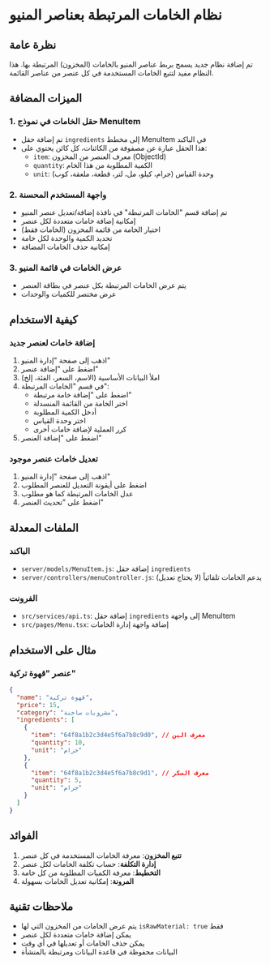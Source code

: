 # نظام الخامات المرتبطة بعناصر المنيو

## نظرة عامة
تم إضافة نظام جديد يسمح بربط عناصر المنيو بالخامات (المخزون) المرتبطة بها. هذا النظام مفيد لتتبع الخامات المستخدمة في كل عنصر من عناصر القائمة.

## الميزات المضافة

### 1. حقل الخامات في نموذج MenuItem
- تم إضافة حقل `ingredients` إلى مخطط MenuItem في الباكند
- هذا الحقل عبارة عن مصفوفة من الكائنات، كل كائن يحتوي على:
  - `item`: معرف العنصر من المخزون (ObjectId)
  - `quantity`: الكمية المطلوبة من هذا الخام
  - `unit`: وحدة القياس (جرام، كيلو، مل، لتر، قطعة، ملعقة، كوب)

### 2. واجهة المستخدم المحسنة
- تم إضافة قسم "الخامات المرتبطة" في نافذة إضافة/تعديل عنصر المنيو
- إمكانية إضافة خامات متعددة لكل عنصر
- اختيار الخامة من قائمة المخزون (الخامات فقط)
- تحديد الكمية والوحدة لكل خامة
- إمكانية حذف الخامات المضافة

### 3. عرض الخامات في قائمة المنيو
- يتم عرض الخامات المرتبطة بكل عنصر في بطاقة العنصر
- عرض مختصر للكميات والوحدات

## كيفية الاستخدام

### إضافة خامات لعنصر جديد
1. اذهب إلى صفحة "إدارة المنيو"
2. اضغط على "إضافة عنصر"
3. املأ البيانات الأساسية (الاسم، السعر، الفئة، إلخ)
4. في قسم "الخامات المرتبطة":
   - اضغط على "إضافة خامة مرتبطة"
   - اختر الخامة من القائمة المنسدلة
   - أدخل الكمية المطلوبة
   - اختر وحدة القياس
   - كرر العملية لإضافة خامات أخرى
5. اضغط على "إضافة العنصر"

### تعديل خامات عنصر موجود
1. اذهب إلى صفحة "إدارة المنيو"
2. اضغط على أيقونة التعديل للعنصر المطلوب
3. عدل الخامات المرتبطة كما هو مطلوب
4. اضغط على "تحديث العنصر"

## الملفات المعدلة

### الباكند
- `server/models/MenuItem.js`: إضافة حقل `ingredients`
- `server/controllers/menuController.js`: يدعم الخامات تلقائياً (لا يحتاج تعديل)

### الفرونت
- `src/services/api.ts`: إضافة حقل `ingredients` إلى واجهة MenuItem
- `src/pages/Menu.tsx`: إضافة واجهة إدارة الخامات

## مثال على الاستخدام

### عنصر "قهوة تركية"
```json
{
  "name": "قهوة تركية",
  "price": 15,
  "category": "مشروبات ساخنة",
  "ingredients": [
    {
      "item": "64f8a1b2c3d4e5f6a7b8c9d0", // معرف البن
      "quantity": 10,
      "unit": "جرام"
    },
    {
      "item": "64f8a1b2c3d4e5f6a7b8c9d1", // معرف السكر
      "quantity": 5,
      "unit": "جرام"
    }
  ]
}
```

## الفوائد
1. **تتبع المخزون**: معرفة الخامات المستخدمة في كل عنصر
2. **إدارة التكلفة**: حساب تكلفة الخامات لكل عنصر
3. **التخطيط**: معرفة الكميات المطلوبة من كل خامة
4. **المرونة**: إمكانية تعديل الخامات بسهولة

## ملاحظات تقنية
- يتم عرض الخامات من المخزون التي لها `isRawMaterial: true` فقط
- يمكن إضافة خامات متعددة لكل عنصر
- يمكن حذف الخامات أو تعديلها في أي وقت
- البيانات محفوظة في قاعدة البيانات ومرتبطة بالمنشأة
